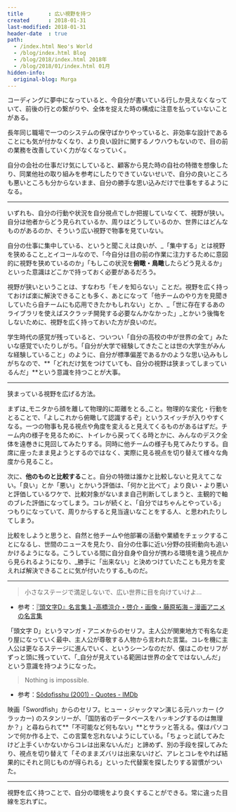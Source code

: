 ```yaml
---
title        : 広い視野を持つ
created      : 2018-01-31
last-modified: 2018-01-31
header-date  : true
path:
  - /index.html Neo's World
  - /blog/index.html Blog
  - /blog/2018/index.html 2018年
  - /blog/2018/01/index.html 01月
hidden-info:
  original-blog: Murga
---
```


コーディングに夢中になっていると、今自分が書いている行しか見えなくなっていて、前後の行との繋がりや、全体を捉えた時の構成に注意を払っていないことがある。

長年同じ職場で一つのシステムの保守ばかりやっていると、非効率な設計であることにも気が付かなくなり、より良い設計に関するノウハウもないので、目の前の業務を改善していく力がなくなっていく。

自分の会社の仕事だけ気にしていると、顧客から見た時の自社の特徴を想像したり、同業他社の取り組みを参考にしたりできていないせいで、自分の良いところも悪いところも分からないまま、自分の勝手な思い込みだけで仕事をするようになる。

---

いずれも、自分の行動や状況を自分視点でしか把握していなくて、視野が狭い。自分は他者からどう見られているか、周りはどうしているのか、世界にはどんなものがあるのか、そういう広い視野で物事を見ていない。

自分の仕事に集中している、というと聞こえは良いが、_「集中する」とは視野を狭めること_とイコールなので、「今自分は目の前の作業に注力するために意図的に視野を狭めているのか」「もしこの状況を**俯瞰・鳥瞰**したらどう見えるか」といった意識はどこかで持っておく必要があるだろう。

視野が狭いということは、すなわち「モノを知らない」ことだ。視野を広く持っておけば楽に解決できることも多く、あとになって「他チームのやり方を見聞きしていたら自チームにも応用できたかもしれない」とか、_「世に存在するあのライブラリを使えばスクラッチ開発する必要なんかなかった」_とかいう後悔をしないために、視野を広く持っておいた方が良いのだ。

学生時代の感覚が残っていると、ついつい「自分の高校の中が世界の全て」みたいな感覚でいたりしがち。「自分が大学で経験してきたことは世の大学生がみんな経験していること」のように、自分が標準偏差であるかのような思い込みもしがちなので、**「どれだけ気をつけていても、自分の視野は狭まってしまっているんだ」**という意識を持つことが大事。

---

狭まっている視野を広げる方法。

まずは_モニタから顔を離して物理的に距離をとる_こと。物理的な変化・行動をとることで、「よしこれから俯瞰して認識するぞ」というスイッチが入りやすくなる。一つの物事も見る視点や角度を変えると見えてくるものがあるはずだ。チーム内の様子を見るために、トイレから戻ってくる時とかに、みんなのデスク全体を遠巻きに見回してみたりする。同時に他チームの様子も見てみたりする。自席に座ったまま見ようとするのではなく、実際に見る視点を切り替えて様々な角度から見ること。

次に、**他のものと比較する**こと。自分の特徴は誰かと比較しないと見えてこない。「良い」とか「悪い」とかいう評価は、「何かと比べて」より良い・より悪いと評価しているワケで、比較対象がないまま自己判断してしまうと、主観的で軸のブレた評価になってしまう。コレが続くと、「自分ではちゃんとやっている」つもりになっていて、周りからすると見当違いなことをする人、と思われたりしてしまう。

比較をしようと思うと、自然と他チームや他部署の活動や業績をチェックすることになるし、世間のニュースを見たり、自分の仕事に近い分野の技術動向も追いかけるようになる。こうしている間に自分自身や自分が携わる環境を違う視点から見られるようになり、_勝手に「出来ない」と決めつけていたことも見方を変えれば解決できることに気が付いたりする_ものだ。

---

> 小さなステージで満足しないで、広い世界に目を向けていけよ…

- 参考：[『頭文字D』名言集１-高橋涼介・啓介・画像・藤原拓海 – 漫画アニメの名言集](http://漫画アニメの名言集.com/2017/05/26/%E3%80%8E%E9%A0%AD%E6%96%87%E5%AD%97d%E3%80%8F%E5%90%8D%E8%A8%80%E9%9B%86%EF%BC%91-%E9%AB%98%E6%A9%8B%E6%B6%BC%E4%BB%8B%E3%83%BB%E5%95%93%E4%BB%8B%E3%83%BB%E7%94%BB%E5%83%8F%E3%83%BB%E8%97%A4%E5%8E%9F/)

「頭文字 D」というマンガ・アニメからのセリフ。主人公が関東地方で有名な走り屋になっていく最中、主人公が尊敬する人物から言われた言葉。コレを機に主人公は更なるステージに進んでいく、というシーンなのだが、僕はこのセリフがずっと頭に残っていて、「_自分が見えている範囲は世界の全てではない_んだ」という意識を持つようになった。

> Nothing is impossible.

- 参考：[Sôdofisshu (2001) - Quotes - IMDb](http://www.imdb.com/title/tt0244244/quotes/qt0320366)

映画「Swordfish」からのセリフ。ヒュー・ジャックマン演じる元ハッカー (クラッカー) のスタンリーが、「国防省のデータベースをハッキングするのは無理か？」と尋ねられて**「不可能など何もない」**とサラッと答える。僕はパソコンで何か作る上で、この言葉を忘れないようにしている。「ちょっと試してみたけど上手くいかないからコレは出来ないんだ」と諦めず、別の手段を探してみたり、視点を切り替えて「そのままズバリは出来ないけど、アレとコレをやれば結果的にそれと同じものが得られる」といった代替案を探したりする習慣がついた。

---

視野を広く持つことで、自分の環境をより良くすることができる。常に違った目線を忘れずに。
